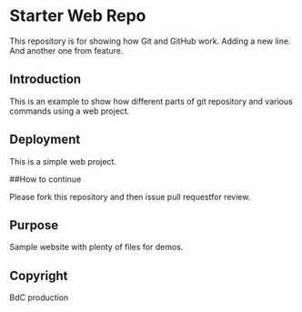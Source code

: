 # Starter Web Repo

This repository is for showing how Git and GitHub work.
Adding a new line. And another one from feature.

## Introduction

This is an example to show how different parts of git repository and various commands using a web project.

## Deployment

This is a simple web project.

##How to continue

Please fork this repository and then issue pull requestfor review.

## Purpose

Sample website with plenty of files for demos.

## Copyright

BdC production
